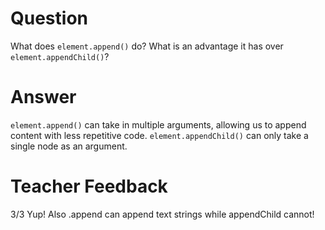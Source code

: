 # Question

What does `element.append()` do? What is an advantage it has over `element.appendChild()`?

# Answer
`element.append()` can take in multiple arguments, allowing us to append content with less repetitive code. `element.appendChild()` can only take a single node as an argument.

# Teacher Feedback
3/3
Yup! Also .append can append text strings while appendChild cannot! 